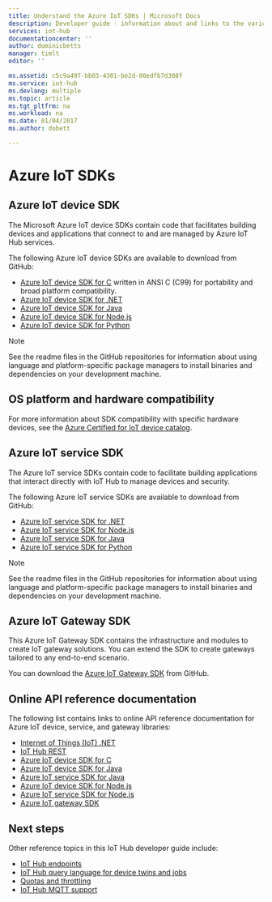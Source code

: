 ```yaml
---
title: Understand the Azure IoT SDKs | Microsoft Docs
description: Developer guide - information about and links to the various Azure IoT device and service SDKs that you can use to build device apps and back-end apps.
services: iot-hub
documentationcenter: ''
author: dominicbetts
manager: timlt
editor: ''

ms.assetid: c5c9a497-bb03-4301-be2d-00edfb7d308f
ms.service: iot-hub
ms.devlang: multiple
ms.topic: article
ms.tgt_pltfrm: na
ms.workload: na
ms.date: 01/04/2017
ms.author: dobett

---
```

# Azure IoT SDKs
## Azure IoT device SDK
The Microsoft Azure IoT device SDKs contain code that facilitates building devices and applications that connect to and are managed by Azure IoT Hub services.

The following Azure IoT device SDKs are available to download from GitHub:

* [Azure IoT device SDK for C][lnk-c-device-sdk] written in ANSI C (C99) for portability and broad platform compatibility.
* [Azure IoT device SDK for .NET][lnk-dotnet-device-sdk]
* [Azure IoT device SDK for Java][lnk-java-device-sdk]
* [Azure IoT device SDK for Node.js][lnk-node-device-sdk]
* [Azure IoT device SDK for Python][lnk-python-device-sdk]

> [!NOTE]
> See the readme files in the GitHub repositories for information about using language and platform-specific package managers to install binaries and dependencies on your development machine.
> 
> 

## OS platform and hardware compatibility
For more information about SDK compatibility with specific hardware devices, see the [Azure Certified for IoT device catalog][lnk-certified].

## Azure IoT service SDK
The Azure IoT service SDKs contain code to facilitate building applications that interact directly with IoT Hub to manage devices and security.

The following Azure IoT service SDKs are available to download from GitHub:

* [Azure IoT service SDK for .NET][lnk-dotnet-service-sdk]
* [Azure IoT service SDK for Node.js][lnk-node-service-sdk]
* [Azure IoT service SDK for Java][lnk-java-service-sdk]
* [Azure IoT service SDK for Python][lnk-python-service-sdk]


> [!NOTE]
> See the readme files in the GitHub repositories for information about using language and platform-specific package managers to install binaries and dependencies on your development machine.
> 
> 

## Azure IoT Gateway SDK
This Azure IoT Gateway SDK contains the infrastructure and modules to create IoT gateway solutions. You can extend the SDK to create gateways tailored to any end-to-end scenario.

You can download the [Azure IoT Gateway SDK][lnk-gateway-sdk] from GitHub.

## Online API reference documentation
The following list contains links to online API reference documentation for Azure IoT device, service, and gateway libraries:

* [Internet of Things (IoT) .NET][lnk-dotnet-ref]
* [IoT Hub REST][lnk-rest-ref]
* [Azure IoT device SDK for C][lnk-c-ref]
* [Azure IoT device SDK for Java][lnk-java-ref]
* [Azure IoT service SDK for Java][lnk-java-service-ref]
* [Azure IoT device SDK for Node.js][lnk-node-ref]
* [Azure IoT service SDK for Node.js][lnk-node-service-ref]
* [Azure IoT gateway SDK][lnk-gateway-ref]

## Next steps
Other reference topics in this IoT Hub developer guide include:

* [IoT Hub endpoints][lnk-devguide-endpoints]
* [IoT Hub query language for device twins and jobs][lnk-devguide-query]
* [Quotas and throttling][lnk-devguide-quotas]
* [IoT Hub MQTT support][lnk-devguide-mqtt]

<!-- Links and images -->

[lnk-c-device-sdk]: https://github.com/Azure/azure-iot-sdk-c
[lnk-dotnet-device-sdk]: https://github.com/Azure/azure-iot-sdk-csharp/tree/master/device
[lnk-java-device-sdk]: https://github.com/Azure/azure-iot-sdk-java/tree/master/device
[lnk-dotnet-service-sdk]: https://github.com/Azure/azure-iot-sdk-csharp/tree/master/service
[lnk-java-service-sdk]: https://github.com/Azure/azure-iot-sdk-java/tree/master/service
[lnk-node-device-sdk]: https://github.com/Azure/azure-iot-sdk-node/tree/master/device
[lnk-node-service-sdk]: https://github.com/Azure/azure-iot-sdk-node/tree/master/service
[lnk-python-device-sdk]: https://github.com/Azure/azure-iot-sdk-python/tree/master/device
[lnk-python-service-sdk]: https://github.com/Azure/azure-iot-sdk-python/tree/master/service
[lnk-certified]: https://catalog.azureiotsuite.com/
[lnk-gateway-sdk]: https://github.com/Azure/azure-iot-gateway-sdk

[lnk-dotnet-ref]: https://docs.microsoft.com/dotnet/api/microsoft.azure.devices
[lnk-c-ref]: http://azure.github.io/azure-iot-sdks/c/api_reference/index.html
[lnk-java-ref]: https://docs.microsoft.com/java/api/com.microsoft.azure.sdk.iot.device
[lnk-node-ref]: http://azure.github.io/azure-iot-sdks/node/api_reference/azure-iot-device/1.0.15/index.html
[lnk-rest-ref]: https://docs.microsoft.com/rest/api/iothub/
[lnk-java-service-ref]: https://docs.microsoft.com/java/api/com.microsoft.azure.sdk.iot.service.auth
[lnk-node-service-ref]: http://azure.github.io/azure-iot-sdks/node/api_reference/azure-iothub/1.0.17/index.html
[lnk-gateway-ref]: http://azure.github.io/azure-iot-gateway-sdk/api_reference/c/html/

[lnk-devguide-endpoints]: iot-hub-devguide-endpoints.md
[lnk-devguide-quotas]: iot-hub-devguide-quotas-throttling.md
[lnk-devguide-query]: iot-hub-devguide-query-language.md
[lnk-devguide-mqtt]: iot-hub-mqtt-support.md
